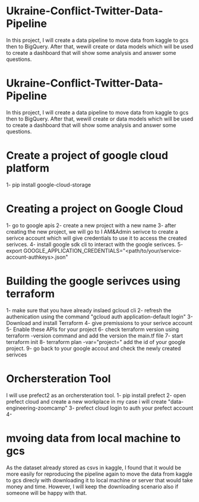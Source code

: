 # Ukraine-Conflict-Twitter-Data-Pipeline
In this project, I will create a data pipeline to move data from kaggle to gcs then to BigQuery. After that, wewill create or data models which will be used to create a dashboard that will show some analysis and answer some questions.

# Ukraine-Conflict-Twitter-Data-Pipeline
In this project, I will create a data pipeline to move data from kaggle to gcs then to BigQuery. After that, wewill create or data models which will be used to create a dashboard that will show some analysis and answer some questions.

# Create a project of google cloud platform
1- pip install google-cloud-storage

# Creating a project on Google Cloud
1- go to google apis
2- create a new project with a new name
3- after creating the new project, we will go to I AM&Admin serivce to create a serivce account which will give credentials to use it to access the created serivces.
4- install google sdk cli to interact with the google serivces.
5- export GOOGLE_APPLICATION_CREDENTIALS="<path/to/your/service-account-authkeys>.json"



# Building the google serivces using terraform
1- make sure that you have already inslaed gcloud cli 
2- refresh the authenication using the command "gcloud auth application-default login"
3- Download and install Terraform
4- give premissions to your serivce account
5- Enable these APIs for your project
6- check terraform version using terraform -version command and add the version the main.tf file 
7- start terraform init
8- terraform plan -var="project=<your-gcp-project-id>" add the id of your google project.
9- go back to your google accout and check the newly created serivces

# Orchersteration Tool
I will use prefect2 as an orchersteration tool. 
1- pip install prefect
2- open prefect cloud and create a new workplace in my case i will create "data-engineering-zoomcamp" 
3- prefect cloud login to auth your prefect account
4-

# mvoing data from local machine to gcs
As the dataset already stored as csvs in kaggle, I found that it would be more easily for reproducing the pipeline again to move the data from kaggle to gcs direcly with downloading it to local machine or server that would take money and time. However, I will keep the downloading scenario also if someone will be happy with that.

# 
